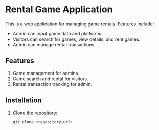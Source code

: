 # Rental Game Application

This is a web application for managing game rentals. Features include:
- Admin can input game data and platforms.
- Visitors can search for games, view details, and rent games.
- Admin can manage rental transactions.

## Features
1. Game management for admins.
2. Game search and rental for visitors.
3. Rental transaction tracking for admin.

## Installation
1. Clone the repository:
   ```bash
   git clone <repository-url>
